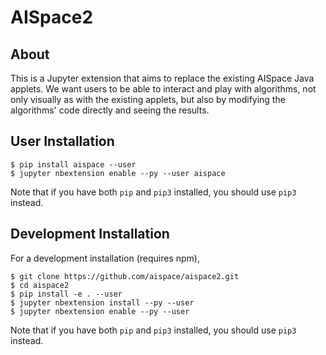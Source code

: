 # AISpace2

## About
This is a Jupyter extension that aims to replace the existing AISpace Java applets. We want users to be able to interact and play with algorithms, not only visually as with the existing applets, but also by modifying the algorithms' code directly and seeing the results.

## User Installation

    $ pip install aispace --user
    $ jupyter nbextension enable --py --user aispace

Note that if you have both `pip` and `pip3` installed, you should use `pip3` instead.

## Development Installation

For a development installation (requires npm),

    $ git clone https://github.com/aispace/aispace2.git
    $ cd aispace2
    $ pip install -e . --user
    $ jupyter nbextension install --py --user
    $ jupyter nbextension enable --py --user


Note that if you have both `pip` and `pip3` installed, you should use `pip3` instead.